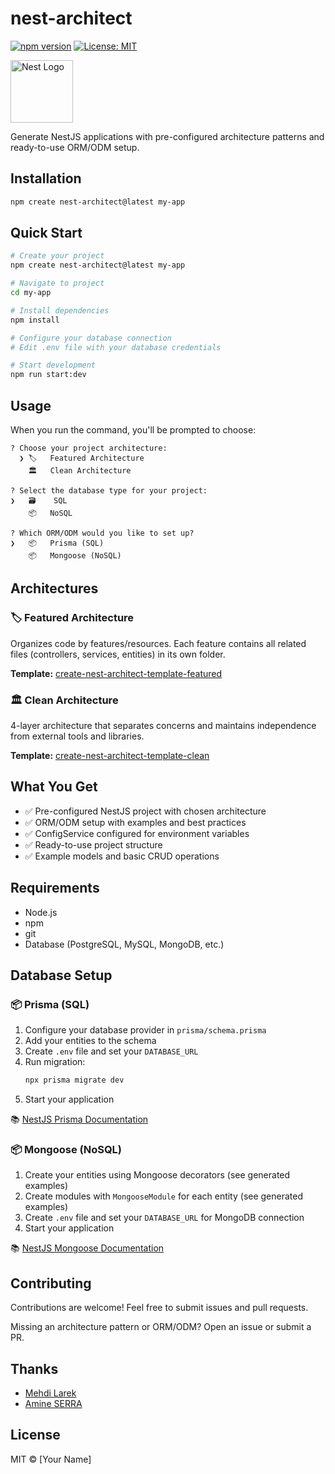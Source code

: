 # nest-architect

[![npm version](https://badge.fury.io/js/nest-architect.svg)](https://www.npmjs.com/package/nest-architect)
[![License: MIT](https://img.shields.io/badge/License-MIT-yellow.svg)](https://opensource.org/licenses/MIT)

<img src="https://nestjs.com/img/logo-small.svg" width="100" alt="Nest Logo" />

Generate NestJS applications with pre-configured architecture patterns and ready-to-use ORM/ODM setup.

## Installation

```bash
npm create nest-architect@latest my-app
```

## Quick Start

```bash
# Create your project
npm create nest-architect@latest my-app

# Navigate to project
cd my-app

# Install dependencies  
npm install

# Configure your database connection
# Edit .env file with your database credentials

# Start development
npm run start:dev
```

## Usage

When you run the command, you'll be prompted to choose:

```
? Choose your project architecture: 
  ❯ 🏷️   Featured Architecture
    🏛️   Clean Architecture

? Select the database type for your project:  
❯   🗃️    SQL
    📦   NoSQL

? Which ORM/ODM would you like to set up?
❯   📦   Prisma (SQL)
    📦   Mongoose (NoSQL)
```

## Architectures

### 🏷️ Featured Architecture
Organizes code by features/resources. Each feature contains all related files (controllers, services, entities) in its own folder.

**Template:** [create-nest-architect-template-featured](https://github.com/MGardier/create-nest-architect-template-featured)

### 🏛️ Clean Architecture  
4-layer architecture that separates concerns and maintains independence from external tools and libraries.

**Template:** [create-nest-architect-template-clean](https://github.com/MGardier/create-nest-architect-template-clean)

## What You Get

- ✅ Pre-configured NestJS project with chosen architecture
- ✅ ORM/ODM setup with examples and best practices
- ✅ ConfigService configured for environment variables
- ✅ Ready-to-use project structure
- ✅ Example models and basic CRUD operations

## Requirements

- Node.js
- npm
- git
- Database (PostgreSQL, MySQL, MongoDB, etc.)

## Database Setup

### 📦 Prisma (SQL)

1. Configure your database provider in `prisma/schema.prisma`
2. Add your entities to the schema
3. Create `.env` file and set your `DATABASE_URL`
4. Run migration:
   ```bash
   npx prisma migrate dev
   ```
5. Start your application

📚 [NestJS Prisma Documentation](https://docs.nestjs.com/recipes/prisma)

### 📦 Mongoose (NoSQL)

1. Create your entities using Mongoose decorators (see generated examples)
2. Create modules with `MongooseModule` for each entity (see generated examples)
3. Create `.env` file and set your `DATABASE_URL` for MongoDB connection
4. Start your application

📚 [NestJS Mongoose Documentation](https://docs.nestjs.com/techniques/mongodb)

## Contributing

Contributions are welcome! Feel free to submit issues and pull requests.

Missing an architecture pattern or ORM/ODM? Open an issue or submit a PR.

## Thanks

- [Mehdi Larek](https://github.com/LarekMehdi)
- [Amine SERRA](https://linkedin.com/in/amine-serra-5105b5252/)

## License

MIT © [Your Name]